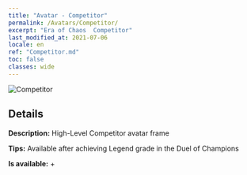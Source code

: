 ```yaml
---
title: "Avatar - Competitor"
permalink: /Avatars/Competitor/
excerpt: "Era of Chaos  Competitor"
last_modified_at: 2021-07-06
locale: en
ref: "Competitor.md"
toc: false
classes: wide
---
```

 ![Competitor](/images/a/avatarFrame_2.png)

## Details

 **Description:** High-Level Competitor avatar frame 

 **Tips:** Available after achieving Legend grade in the Duel of Champions 

 **Is available:**  + 

